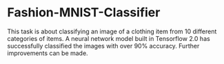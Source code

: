 # Fashion-MNIST-Classifier
This task is about classifying an image of a clothing item from 10 different categories of items. A neural network model built in Tensorflow 2.0 has successfully classified the images with over 90% accuracy. Further improvements can be made.
